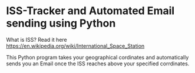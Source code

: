 # ISS-Tracker and Automated Email sending using Python

What is ISS?
Read it here https://en.wikipedia.org/wiki/International_Space_Station


This Python program takes your geographical cordinates and automatically sends you an Email once the ISS reaches above your specified corrdinates.
